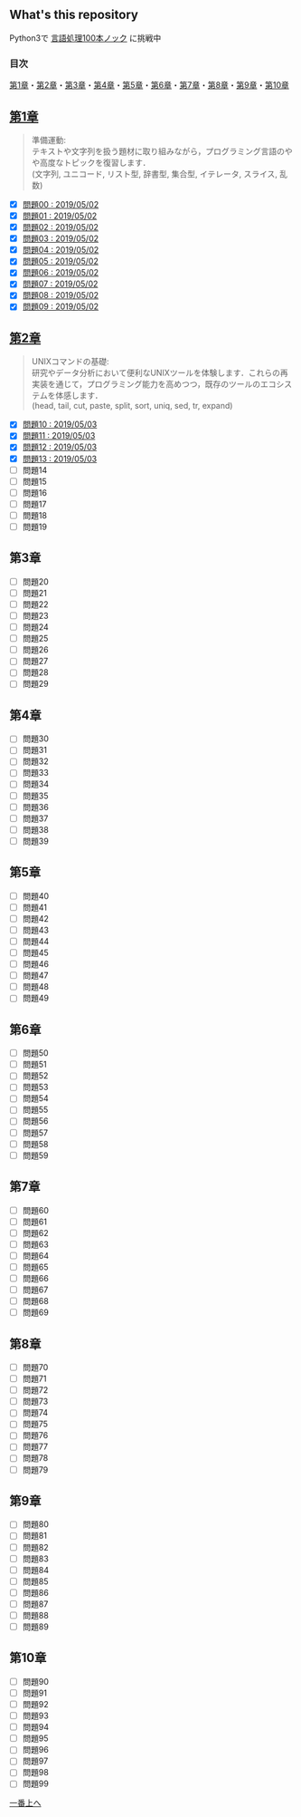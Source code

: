 ## What's this repository

Python3で [言語処理100本ノック](http://www.cl.ecei.tohoku.ac.jp/nlp100/) に挑戦中

### 目次
[第1章](/README.md#第1章)・[第2章](/README.md#第2章)・[第3章](/README.md#第3章)・[第4章](/README.md#第4章)・[第5章](/README.md#第5章)・[第6章](/README.md#第6章)・[第7章](/README.md#第7章)・[第8章](/README.md#第8章)・[第9章](/README.md#第9章)・[第10章](/README.md#第10章)

## [第1章](https://github.com/irtfrm/NLP100/tree/master/ch1)
> 準備運動:   
> テキストや文字列を扱う題材に取り組みながら，プログラミング言語のやや高度なトピックを復習します．   
> (文字列, ユニコード, リスト型, 辞書型, 集合型, イテレータ, スライス, 乱数)
- [x] [問題00 : 2019/05/02](https://github.com/irtfrm/NLP100/blob/master/ch1/q00.py)
- [x] [問題01 : 2019/05/02](https://github.com/irtfrm/NLP100/blob/master/ch1/q01.py)
- [x] [問題02 : 2019/05/02](https://github.com/irtfrm/NLP100/blob/master/ch1/q02.py)
- [x] [問題03 : 2019/05/02](https://github.com/irtfrm/NLP100/blob/master/ch1/q03.py)
- [x] [問題04 : 2019/05/02](https://github.com/irtfrm/NLP100/blob/master/ch1/q04.py)
- [x] [問題05 : 2019/05/02](https://github.com/irtfrm/NLP100/blob/master/ch1/q05.py)
- [x] [問題06 : 2019/05/02](https://github.com/irtfrm/NLP100/blob/master/ch1/q06.py)
- [x] [問題07 : 2019/05/02](https://github.com/irtfrm/NLP100/blob/master/ch1/q07.py)
- [x] [問題08 : 2019/05/02](https://github.com/irtfrm/NLP100/blob/master/ch1/q08.py)
- [x] [問題09 : 2019/05/02](https://github.com/irtfrm/NLP100/blob/master/ch1/q09.py)

## [第2章](https://github.com/irtfrm/NLP100/tree/master/ch2)
> UNIXコマンドの基礎:  
> 研究やデータ分析において便利なUNIXツールを体験します．これらの再実装を通じて，プログラミング能力を高めつつ，既存のツールのエコシステムを体感します．  
> (head, tail, cut, paste, split, sort, uniq, sed, tr, expand)
- [x] [問題10 : 2019/05/03](https://github.com/irtfrm/NLP100/blob/master/ch2/q10.py)
- [x] [問題11 : 2019/05/03](https://github.com/irtfrm/NLP100/blob/master/ch2/q11.py)
- [x] [問題12 : 2019/05/03](https://github.com/irtfrm/NLP100/blob/master/ch2/q12.py)
- [x] [問題13 : 2019/05/03](https://github.com/irtfrm/NLP100/blob/master/ch2/q13.py)
- [ ] 問題14
- [ ] 問題15
- [ ] 問題16
- [ ] 問題17
- [ ] 問題18
- [ ] 問題19

## 第3章
- [ ] 問題20
- [ ] 問題21
- [ ] 問題22
- [ ] 問題23
- [ ] 問題24
- [ ] 問題25
- [ ] 問題26
- [ ] 問題27
- [ ] 問題28
- [ ] 問題29

## 第4章
- [ ] 問題30
- [ ] 問題31
- [ ] 問題32
- [ ] 問題33
- [ ] 問題34
- [ ] 問題35
- [ ] 問題36
- [ ] 問題37
- [ ] 問題38
- [ ] 問題39

## 第5章
- [ ] 問題40
- [ ] 問題41
- [ ] 問題42
- [ ] 問題43
- [ ] 問題44
- [ ] 問題45
- [ ] 問題46
- [ ] 問題47
- [ ] 問題48
- [ ] 問題49

## 第6章
- [ ] 問題50
- [ ] 問題51
- [ ] 問題52
- [ ] 問題53
- [ ] 問題54
- [ ] 問題55
- [ ] 問題56
- [ ] 問題57
- [ ] 問題58
- [ ] 問題59

## 第7章
- [ ] 問題60
- [ ] 問題61
- [ ] 問題62
- [ ] 問題63
- [ ] 問題64
- [ ] 問題65
- [ ] 問題66
- [ ] 問題67
- [ ] 問題68
- [ ] 問題69

## 第8章
- [ ] 問題70
- [ ] 問題71
- [ ] 問題72
- [ ] 問題73
- [ ] 問題74
- [ ] 問題75
- [ ] 問題76
- [ ] 問題77
- [ ] 問題78
- [ ] 問題79

## 第9章
- [ ] 問題80
- [ ] 問題81
- [ ] 問題82
- [ ] 問題83
- [ ] 問題84
- [ ] 問題85
- [ ] 問題86
- [ ] 問題87
- [ ] 問題88
- [ ] 問題89

## 第10章
- [ ] 問題90
- [ ] 問題91
- [ ] 問題92
- [ ] 問題93
- [ ] 問題94
- [ ] 問題95
- [ ] 問題96
- [ ] 問題97
- [ ] 問題98
- [ ] 問題99

[一番上へ](/README.md#whats-this-repository)
